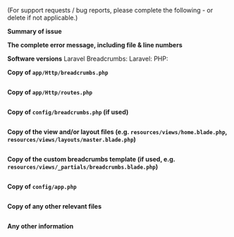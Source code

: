 (For support requests / bug reports, please complete the following - or delete if not applicable.)

**Summary of issue**


**The complete error message, including file & line numbers**


**Software versions**
Laravel Breadcrumbs: 
Laravel: 
PHP: 

**Copy of `app/Http/breadcrumbs.php`**
```php

```

**Copy of `app/Http/routes.php`**
```php

```

**Copy of `config/breadcrumbs.php` (if used)**
```php

```

**Copy of the view and/or layout files (e.g. `resources/views/home.blade.php`, `resources/views/layouts/master.blade.php`)**
```php

```

**Copy of the custom breadcrumbs template (if used, e.g. `resources/views/_partials/breadcrumbs.blade.php`)**
```php

```

**Copy of `config/app.php`**
```php

```

**Copy of any other relevant files**
```php

```

**Any other information**

